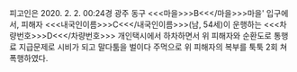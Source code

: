 피고인은 2020. 2. 2. 00:24경 광주 동구 <<<마을>>>B<<</마을>>>마을' 입구에서, 피해자 <<<내국인이름>>>C<<</내국인이름>>>(남, 54세)이 운행하는 <<<차량번호>>>D<<</차량번호>>> 개인택시에서 하차하면서 위 피해자와 순환도로 통행료 지급문제로 시비가 되고 말다툼을 벌이다 주먹으로 위 피해자의 복부를 툭툭 2회 쳐 폭행하였다.